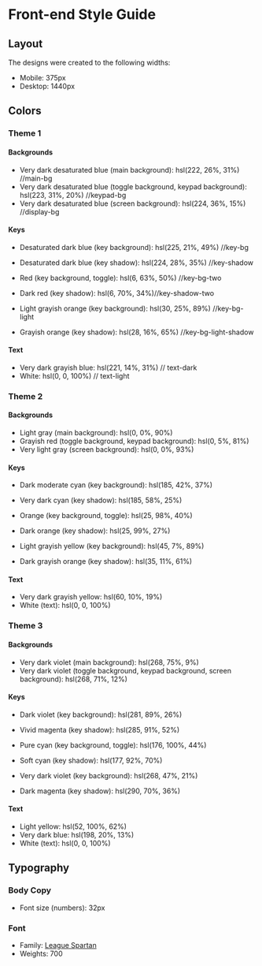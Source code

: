 # Front-end Style Guide

## Layout

The designs were created to the following widths:

- Mobile: 375px
- Desktop: 1440px

## Colors

### Theme 1

#### Backgrounds

- Very dark desaturated blue (main background): hsl(222, 26%, 31%) //main-bg
- Very dark desaturated blue (toggle background, keypad background): hsl(223, 31%, 20%) //keypad-bg
- Very dark desaturated blue (screen background): hsl(224, 36%, 15%) //display-bg

#### Keys

- Desaturated dark blue (key background): hsl(225, 21%, 49%) //key-bg
- Desaturated dark blue (key shadow): hsl(224, 28%, 35%) //key-shadow

- Red (key background, toggle): hsl(6, 63%, 50%) //key-bg-two
- Dark red (key shadow): hsl(6, 70%, 34%)//key-shadow-two

- Light grayish orange (key background): hsl(30, 25%, 89%) //key-bg-light
- Grayish orange (key shadow): hsl(28, 16%, 65%) //key-bg-light-shadow

#### Text

- Very dark grayish blue: hsl(221, 14%, 31%) // text-dark
- White: hsl(0, 0, 100%) // text-light

### Theme 2

#### Backgrounds

- Light gray (main background): hsl(0, 0%, 90%)
- Grayish red (toggle background, keypad background): hsl(0, 5%, 81%)
- Very light gray (screen background): hsl(0, 0%, 93%)

#### Keys

- Dark moderate cyan (key background): hsl(185, 42%, 37%)
- Very dark cyan (key shadow): hsl(185, 58%, 25%)

- Orange (key background, toggle): hsl(25, 98%, 40%)
- Dark orange (key shadow): hsl(25, 99%, 27%)

- Light grayish yellow (key background): hsl(45, 7%, 89%)
- Dark grayish orange (key shadow): hsl(35, 11%, 61%)

#### Text

- Very dark grayish yellow: hsl(60, 10%, 19%)
- White (text): hsl(0, 0, 100%)

### Theme 3

#### Backgrounds

- Very dark violet (main background): hsl(268, 75%, 9%)
- Very dark violet (toggle background, keypad background, screen background): hsl(268, 71%, 12%)

#### Keys

- Dark violet (key background): hsl(281, 89%, 26%)
- Vivid magenta (key shadow): hsl(285, 91%, 52%)

- Pure cyan (key background, toggle): hsl(176, 100%, 44%)
- Soft cyan (key shadow): hsl(177, 92%, 70%)

- Very dark violet (key background): hsl(268, 47%, 21%)
- Dark magenta (key shadow): hsl(290, 70%, 36%)

#### Text

- Light yellow: hsl(52, 100%, 62%)
- Very dark blue: hsl(198, 20%, 13%)
- White (text): hsl(0, 0, 100%)

## Typography

### Body Copy

- Font size (numbers): 32px

### Font

- Family: [League Spartan](https://fonts.google.com/specimen/League+Spartan)
- Weights: 700
